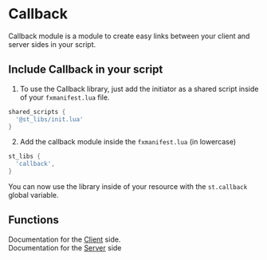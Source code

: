 # Callback

Callback module is a module to create easy links between your client and server sides in your script.

## Include Callback in your script

1. To use the Callback library, just add the initiator as a shared script inside of your `fxmanifest.lua` file.
```lua
shared_scripts {
  '@st_libs/init.lua'
}
```
2. Add the callback module inside the `fxmanifest.lua` (in lowercase)
```lua
st_libs {
  'callback',
}
```
You can now use the library inside of your resource with the `st.callback` global variable.

## Functions

Documentation for the [Client](./client.md) side.  
Documentation for the [Server](./server.md) side  